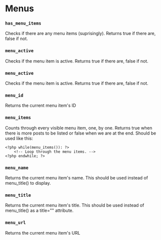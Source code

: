 # Menus

### `has_menu_items`

Checks if there are any menu items (suprisingly). Returns true if there are, false if not.

### `menu_active`

Checks if the menu item is active. Returns true if there are, false if not.

### `menu_active`

Checks if the menu item is active. Returns true if there are, false if not.

### `menu_id`

Returns the current menu item\'s ID

### `menu_items`

Counts through every visible menu item, one, by one. Returns true when there is more posts to be listed or false when we are at the end. Should be used like this:

	<?php while(menu_items()): ?>
		<!-- Loop through the menu items. -->
	<?php endwhile; ?>

### `menu_name`

Returns the current menu item\'s name. This should be used instead of menu_title() to display.

### `menu_title`

Returns the current menu item\'s title. This should be used instead of menu_title() as a title="" attribute.

### `menu_url`

Returns the current menu item\'s URL